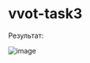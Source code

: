 # vvot-task3

Результат:

![image](https://github.com/user-attachments/assets/ea724041-65f5-4be9-acb6-1bdb1e1a8fda)

